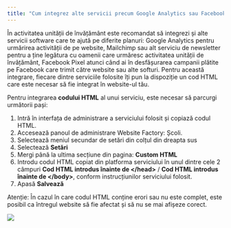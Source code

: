 ```yaml
---
title: "Cum integrez alte servicii precum Google Analytics sau Facebook Pixel?"
---
```


În activitatea unității de învățământ este recomandat să integrezi și alte
servicii software care te ajută pe diferite planuri: Google Analytics
pentru urmărirea activității de pe website, Mailchimp
sau alt serviciu de newsletter pentru a ține legătura cu oamenii care
urmăresc activitatea unității de învățământ, Facebook Pixel atunci când ai în
desfășurarea campanii plătite pe Facebook care trimit către website sau
alte softuri. Pentru această integrare, fiecare dintre serviciile
folosite îți pun la dispoziție un cod HTML care este necesar să fie
integrat în website-ul tău.

Pentru integrarea **codului HTML** al unui serviciu, este necesar să
parcurgi următorii pași:

1)  Intră în interfața de administrare a serviciului folosit și copiază
    codul HTML.
2)  Accesează panoul de administrare Website Factory: Școli.
3)  Selectează meniul secundar de setări din colțul din dreapta sus
4)  Selectează **Setări**
5)  Mergi până la ultima secțiune din pagina: **Custom HTML**
6)  Introdu codul HTML copiat din platforma serviciului în unul dintre
    cele 2 câmpuri **Cod HTML introdus înainte de \</head\>** / **Cod
    HTML introdus înainte de \</body\>**, conform instrucțiunilor
    serviciului folosit.
7)  Apasă **Salvează**

<p class="p-4 text-sm text-yellow-700 border-l-4 border-yellow-400 bg-yellow-50">
    Atenție: În cazul în care codul HTML conține erori sau nu este
    complet, este posibil ca întregul website să fie afectat și să nu se mai
    afișeze corect.
</p>

<a href="/build/help/005.png">
    <img src="/build/help/005.png" />
</a>
